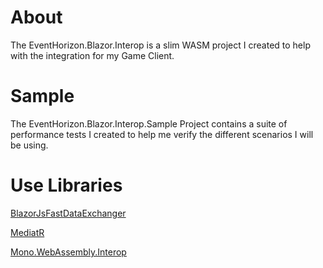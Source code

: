 # About

The EventHorizon.Blazor.Interop is a slim WASM project I created to help with the integration for my Game Client. 

# Sample

The EventHorizon.Blazor.Interop.Sample Project contains a suite of performance tests I created to help me verify the different scenarios I will be using.

# Use Libraries

[BlazorJsFastDataExchanger](https://github.com/Lupusa87/BlazorJsFastDataExchanger)

[MediatR](https://github.com/jbogard/MediatR)

[Mono.WebAssembly.Interop](https://www.nuget.org/packages/Mono.WebAssembly.Interop)